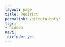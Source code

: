 ```yaml
---
layout: page
title: Redirect
permalink: /bitcoin-bots/
tags:
- hidden
navi:
 exclude: yes
---
```


<script>
window.location = "https://www.altcointrading.net/automated-trading/";
</script>
